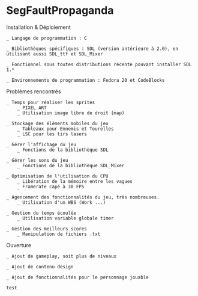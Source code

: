 # SegFaultPropaganda
Installation & Déploiement

	_ Langage de programmation : C

	_ Bibliothèques spécifiques : SDL (version antérieure à 2.0), en utilisant aussi SDL_ttf et SDL_Mixer

	_ Fonctionnel sous toutes distributions récente pouvant installer SDL 1.*

	_ Environnements de programmation : Fedora 20 et CodeBlocks

	
Problèmes rencontrés

	_ Temps pour réaliser les sprites
		_ PIXEL ART
		_ Utilisation image libre de droit (map)
	
	_ Stockage des éléments mobiles du jeu
		_ Tableaux pour Ennemis et Tourelles
		_ LSC pour les tirs lasers
	
	_ Gérer l'affichage du jeu
		_ Fonctions de la bibliothèque SDL
	
	_ Gérer les sons du jeu
		_ Fonctions de la bibliothèque SDL_Mixer
	
	_ Optimisation de l'utilisation du CPU
		_ Libération de la mémoire entre les vagues
		_ Framerate capé à 30 FPS
	
	_ Agencement des fonctionnalités du jeu, très nombreuses.
		_ Utilisation d'un WBS (Work ...)

	_ Gestion du temps écoulée
		_ Utilisation variable globale timer
		
	_ Gestion des meilleurs scores
		_ Manipulation de fichiers .txt

Ouverture

	_ Ajout de gameplay, soit plus de niveaux

	_ Ajout de contenu design	

	_ Ajout de fonctionnalités pour le personnage jouable
	
	test
